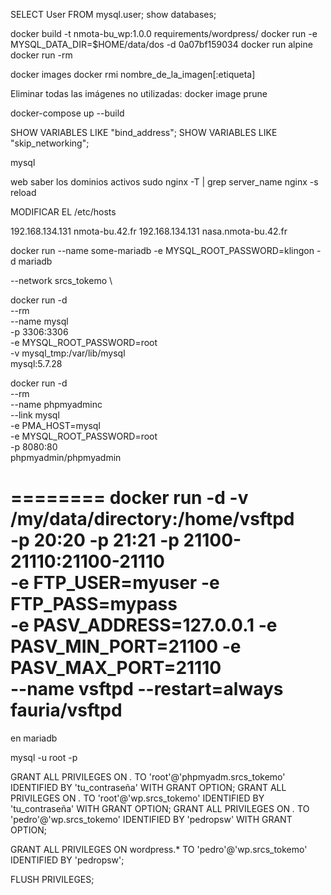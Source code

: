 

SELECT User FROM mysql.user;
show databases;

docker build -t nmota-bu_wp:1.0.0 requirements/wordpress/
docker run -e MYSQL_DATA_DIR=$HOME/data/dos -d 0a07bf159034
docker run alpine 
docker run -rm 

docker images
docker rmi nombre_de_la_imagen[:etiqueta]

Eliminar todas las imágenes no utilizadas:
docker image prune

docker-compose up --build

SHOW VARIABLES LIKE "bind_address";
SHOW VARIABLES LIKE "skip_networking";

mysql



web
saber los dominios activos
sudo nginx -T | grep server_name
nginx -s reload


MODIFICAR EL /etc/hosts

192.168.134.131 nmota-bu.42.fr
192.168.134.131 nasa.nmota-bu.42.fr

docker run --name some-mariadb -e MYSQL_ROOT_PASSWORD=klingon -d mariadb

--network srcs_tokemo \

docker run -d \
--rm \
--name mysql \
-p 3306:3306 \
-e MYSQL_ROOT_PASSWORD=root \
-v mysql_tmp:/var/lib/mysql \
mysql:5.7.28

docker run -d \
--rm \
--name phpmyadminc \
--link mysql \
-e PMA_HOST=mysql \
-e MYSQL_ROOT_PASSWORD=root \
-p 8080:80 \
phpmyadmin/phpmyadmin

========
docker run -d -v /my/data/directory:/home/vsftpd \
-p 20:20 -p 21:21 -p 21100-21110:21100-21110 \
-e FTP_USER=myuser -e FTP_PASS=mypass \
-e PASV_ADDRESS=127.0.0.1 -e PASV_MIN_PORT=21100 -e PASV_MAX_PORT=21110 \
--name vsftpd --restart=always fauria/vsftpd
=========
en mariadb

mysql -u root -p

GRANT ALL PRIVILEGES ON *.* TO 'root'@'phpmyadm.srcs_tokemo' IDENTIFIED BY 'tu_contraseña' WITH GRANT OPTION;
GRANT ALL PRIVILEGES ON *.* TO 'root'@'wp.srcs_tokemo' IDENTIFIED BY 'tu_contraseña' WITH GRANT OPTION;
GRANT ALL PRIVILEGES ON *.* TO 'pedro'@'wp.srcs_tokemo' IDENTIFIED BY 'pedropsw' WITH GRANT OPTION;

GRANT ALL PRIVILEGES ON wordpress.* TO 'pedro'@'wp.srcs_tokemo' IDENTIFIED BY 'pedropsw';


FLUSH PRIVILEGES;

